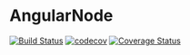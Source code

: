 # AngularNode

[![Build Status](https://travis-ci.com/seb9465/AngularNode.svg?branch=master)](https://travis-ci.com/seb9465/AngularNode)
[![codecov](https://codecov.io/gh/seb9465/AngularNode/branch/master/graph/badge.svg)](https://codecov.io/gh/seb9465/AngularNode)
[![Coverage Status](https://coveralls.io/repos/github/seb9465/AngularNode/badge.svg?branch=master)](https://coveralls.io/github/seb9465/AngularNode?branch=master)
   
